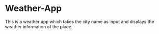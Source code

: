 # Weather-App
This is a weather app which takes the city name as input and displays the weather information of the place. 
